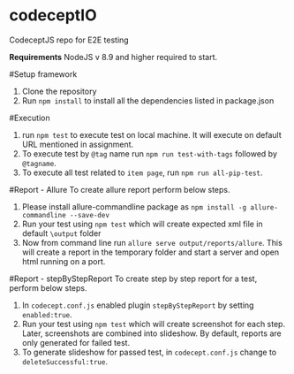 # codeceptIO
CodeceptJS repo for E2E testing 

**Requirements**
NodeJS v 8.9 and higher required to start.

#Setup framework
1. Clone the repository 
2. Run `npm install` to install all the dependencies listed in package.json

#Execution 
1. run `npm test` to execute test on local machine. It will execute on default URL mentioned in assignment. 
2. To execute test by `@tag` name run `npm run test-with-tags` followed by `@tagname`.
3. To execute all test related to `item page`, run `npm run all-pip-test`.

#Report - Allure 
To create allure report perform below steps. 
1. Please install allure-commandline package as `npm install -g allure-commandline --save-dev`
2. Run your test using `npm test` which will create expected xml file in default `\output` folder
3. Now from command line run `allure serve output/reports/allure`. This will create a report in the temporary folder and start a server and open html running on a port. 

#Report - stepByStepReport
To create step by step report for a test, perform below steps. 
1. In `codecept.conf.js` enabled plugin `stepByStepReport` by setting `enabled:true`. 
2. Run your test using `npm test` which will create screenshot for each step. Later, screenshots are 
combined into slideshow. By default, reports are only generated for failed test. 
3. To generate slideshow for passed test, in `codecept.conf.js` change to `deleteSuccessful:true`.